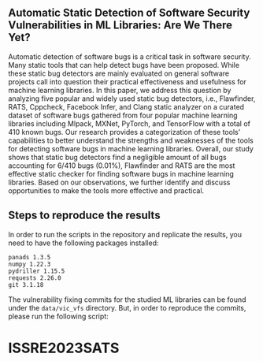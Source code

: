 ## Automatic Static Detection of Software Security Vulnerabilities in ML Libraries: Are We There Yet?

Automatic detection of software bugs is a critical task in software security. Many static tools that can help detect bugs have been proposed. While these static bug detectors are mainly evaluated on general software projects call into question their practical effectiveness and usefulness for machine learning libraries. In this paper, we address this question by analyzing five popular and widely used static bug detectors, i.e., Flawfinder, RATS, Cppcheck, Facebook Infer, and Clang static analyzer on a curated dataset of software bugs gathered from four popular machine learning libraries including Mlpack, MXNet, PyTorch, and TensorFlow with a total of 410 known bugs. Our research provides a categorization of these tools’ capabilities to better understand the strengths and weaknesses of the tools for detecting software bugs in machine learning libraries. Overall, our study shows that static bug detectors find a negligible amount of all bugs accounting for 6/410 bugs (0.01\%), Flawfinder and RATS are the most effective static checker for finding software bugs in machine learning libraries. Based on our observations, we further identify and discuss opportunities to make the tools more effective and practical. 

## Steps to reproduce the results

In order to run the scripts in the repository and replicate the results, you need to have the following packages installed:

```
panads 1.3.5
numpy 1.22.3
pydriller 1.15.5
requests 2.26.0
git 3.1.18
```
The vulnerability fixing commits for the studied ML libraries can be found under the ```data/vic_vfs``` directory. But, in order to reproduce the commits, please run the following script:

# ISSRE2023SATS
